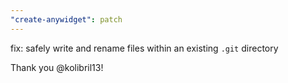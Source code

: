 ```yaml
---
"create-anywidget": patch
---
```


fix: safely write and rename files within an existing `.git` directory

Thank you @kolibril13!

